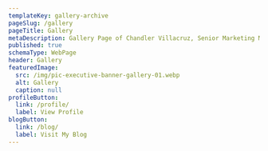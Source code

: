 ```yaml
---
templateKey: gallery-archive
pageSlug: /gallery
pageTitle: Gallery
metaDescription: Gallery Page of Chandler Villacruz, Senior Marketing Manager
published: true
schemaType: WebPage
header: Gallery
featuredImage:
  src: /img/pic-executive-banner-gallery-01.webp
  alt: Gallery
  caption: null
profileButton:
  link: /profile/
  label: View Profile
blogButton:
  link: /blog/
  label: Visit My Blog
---
```


